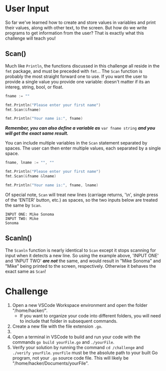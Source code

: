 # User Input
So far we've learned how to create and store values in variables and print their values, along with other text, to the screen. But how do we write programs to get information from the user? That is exactly what this challenge will teach you!

## Scan()
Much like `Println`, the functions discussed in this challenge all reside in the `fmt` package, and must be preceded with `fmt.`. The `Scan` function is probably the most straight forward one to use. If you want the user to provide a single value you provide one variable: doesn't matter if its an intereg, string, bool, or float.
```go
fname := ""

fmt.Println("Please enter your first name")
fmt.Scan(&fname)

fmt.Println("Your name is:", fname)
```
***Remember, you can also define a variable as*** `var fname string` ***and you will get the exact same result.***

You can include multiple variables in the `Scan` statement separated by spaces. The user can then enter multiple values, each separated by a single space.
```go
fname, lname := "", ""

fmt.Println("Please enter your first name")
fmt.Scan(&fname &lname)

fmt.Println("Your name is:", fname, lname)
```
Of special note, `Scan` will treat new lines (carriage returns, '\n', single press of the 'ENTER' button, etc.) as spaces, so the two inputs below are treated the same by `Scan`.
```text
INPUT ONE: Mike Sonoma
INPUT TWO: Mike
Sonoma
```
## Scanln()
The `Scanln` function is nearly identical to `Scan` except it stops scanning for input when it detects a new line. So using the example above, 'INPUT ONE' and 'INPUT TWO' ***are not*** the same, and would result in "Mike Sonoma" and "Mike" being printed to the screen, respectively. Otherwise it behaves the exact same as `Scan`!


# Challenge

1. Open a new VSCode Workspace environment and open the folder "/home/hacker/".
    - If you want to organize your code into different folders, you will need to include that folder in subsequent commands.
2. Create a new file with the file extension `.go`.
3. 
4. Open a terminal in VSCode to build and run your code with the commands `go build yourFile.go` and `./yourFile`.
5. Verify your solution by running the command `cd /challenge` and `./verify yourFile`.
    `yourFile` must be the absolute path to your built Go program, not your `.go` source code file. This will likely be "/home/hacker/Documents/yourFile".